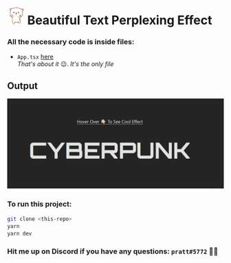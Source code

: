 # <img style="width: 40px" src="./public/happy-cat.gif" /> Beautiful Text Perplexing Effect

### All the necessary code is inside files:

- `App.tsx` [here](./src/App.tsx)  
  _That's about it_ 😉. _It's the only file_

## Output

<img style="width: 600px" src="./public/output.gif" />

### To run this project:

```bash
git clone <this-repo>
yarn
yarn dev
```

### Hit me up on Discord if you have any questions: `pratt#5772` ✌🏻
